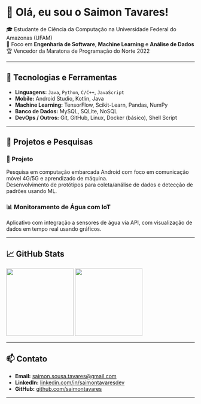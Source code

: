 # 👋 Olá, eu sou o Saimon Tavares!

🎓 Estudante de Ciência da Computação na Universidade Federal do Amazonas (UFAM)  
📱 Foco em **Engenharia de Software**, **Machine Learning** e **Análise de Dados** 
🏆 Vencedor da Maratona de Programação do Norte 2022  

---

## 🚀 Tecnologias e Ferramentas

- **Linguagens:** `Java`, `Python`, `C/C++`, `JavaScript`
- **Mobile:** Android Studio, Kotlin, Java
- **Machine Learning:** TensorFlow, Scikit-Learn, Pandas, NumPy
- **Banco de Dados:** MySQL, SQLite, NoSQL
- **DevOps / Outros:** Git, GitHub, Linux, Docker (básico), Shell Script

---

## 🧪 Projetos e Pesquisas

### 🔬 Projeto
Pesquisa em computação embarcada Android com foco em comunicação móvel 4G/5G e aprendizado de máquina.  
Desenvolvimento de protótipos para coleta/análise de dados e detecção de padrões usando ML.

### 📊 Monitoramento de Água com IoT
Aplicativo com integração a sensores de água via API, com visualização de dados em tempo real usando gráficos.

---

## 📈 GitHub Stats

<p align="left">
  <img height="180em" src="https://github-readme-stats.vercel.app/api?username=saimontavares&show_icons=true&theme=default&hide=prs,issues" />
  <img height="180em" src="https://github-readme-stats.vercel.app/api/top-langs/?username=saimontavares&layout=compact&langs_count=8&theme=default"/>
</p>

---

## 📫 Contato

- **Email:** saimon.sousa.tavares@gmail.com  
- **LinkedIn:** [linkedin.com/in/saimontavaresdev](https://linkedin.com/in/saimontavaresdev)  
- **GitHub:** [github.com/saimontavares](https://github.com/saimontavares)

---

